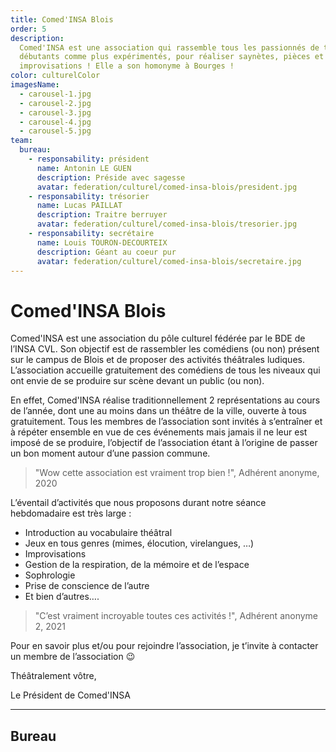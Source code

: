 ```yaml
---
title: Comed'INSA Blois
order: 5
description:
  Comed'INSA est une association qui rassemble tous les passionnés de théâtre,
  débutants comme plus expérimentés, pour réaliser saynètes, pièces et
  improvisations ! Elle a son homonyme à Bourges !
color: culturelColor
imagesName:
  - carousel-1.jpg
  - carousel-2.jpg
  - carousel-3.jpg
  - carousel-4.jpg
  - carousel-5.jpg
team:
  bureau:
    - responsability: président
      name: Antonin LE GUEN
      description: Préside avec sagesse
      avatar: federation/culturel/comed-insa-blois/president.jpg
    - responsability: trésorier
      name: Lucas PAILLAT
      description: Traitre berruyer
      avatar: federation/culturel/comed-insa-blois/tresorier.jpg
    - responsability: secrétaire
      name: Louis TOURON-DECOURTEIX
      description: Géant au coeur pur
      avatar: federation/culturel/comed-insa-blois/secretaire.jpg
---
```


# Comed'INSA Blois

<campus-center>
  <campus-responsive-image
    folder-name="federation/culturel/comed-insa-blois"
    name="logo.jpeg"
    max-width="800"></campus-responsive-image>
</campus-center>

Comed'INSA est une association du pôle culturel fédérée par le BDE de l’INSA
CVL. Son objectif est de rassembler les comédiens (ou non) présent sur le campus
de Blois et de proposer des activités théâtrales ludiques. L’association
accueille gratuitement des comédiens de tous les niveaux qui ont envie de se
produire sur scène devant un public (ou non).

En effet, Comed'INSA réalise traditionnellement 2 représentations au cours de
l’année, dont une au moins dans un théâtre de la ville, ouverte à tous
gratuitement. Tous les membres de l’association sont invités à s’entraîner et à
répéter ensemble en vue de ces événements mais jamais il ne leur est imposé de
se produire, l’objectif de l’association étant à l’origine de passer un bon
moment autour d’une passion commune.

> "Wow cette association est vraiment trop bien !", Adhérent anonyme, 2020

L’éventail d’activités que nous proposons durant notre séance hebdomadaire est
très large :

- Introduction au vocabulaire théâtral
- Jeux en tous genres (mimes, élocution, virelangues, …)
- Improvisations
- Gestion de la respiration, de la mémoire et de l’espace
- Sophrologie
- Prise de conscience de l’autre
- Et bien d’autres….

> "C’est vraiment incroyable toutes ces activités !", Adhérent anonyme 2, 2021

Pour en savoir plus et/ou pour rejoindre l’association, je t’invite à contacter
un membre de l’association 😉

Théâtralement vôtre,

Le Président de Comed'INSA

<campus-center>
  <campus-carousel :names="imagesName" folder-name="federation/culturel/comed-insa-blois"></campus-carousel>
</campus-center>

---

## Bureau

<campus-team :team="team" :color="color"></campus-team>
